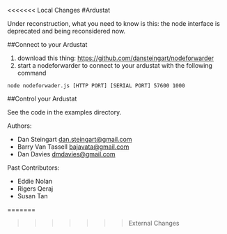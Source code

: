 <<<<<<< Local Changes
#Ardustat

Under reconstruction, what you need to know is this: the node interface is deprecated and being reconsidered now.

##Connect to your Ardustat
1) download this thing: https://github.com/dansteingart/nodeforwarder
2) start a nodeforwarder to connect to your ardustat with the following command

 ```node nodeforwader.js [HTTP PORT] [SERIAL PORT] 57600 1000```

##Control your Ardustat

See the code in the examples directory.  


Authors:
- Dan Steingart <dan.steingart@gmail.com>
- Barry Van Tassell <bajavata@gmail.com>
- Dan Davies <dmdavies@gmail.com>

Past Contributors:
- Eddie Nolan 
- Rigers Qeraj 
- Susan Tan 

=======
>>>>>>> External Changes
